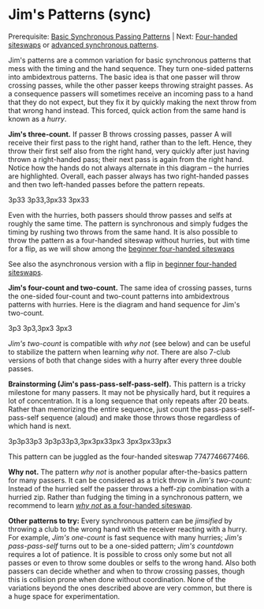 # Jim's Patterns (sync)

Prerequisite: [Basic Synchronous Passing Patterns]() | Next: [Four-handed siteswaps]() or [advanced synchronous patterns]().

Jim's patterns are a common variation for basic synchronous patterns that mess with the timing and the hand sequence. They turn one-sided patterns into ambidextrous patterns. The basic idea is that one passer will throw crossing passes, while the other passer keeps throwing straight passes. As a consequence passers will sometimes receive an incoming pass to a hand that they do not expect, but they fix it by quickly making the next throw from that wrong hand instead. This forced, quick action from the same hand is known as a *hurry*.

**Jim's three-count.** If passer B throws crossing passes, passer A will receive their first pass to the right hand, rather than to the left. Hence, they throw their first self also from the right hand, very quickly after just having thrown a right-handed pass; their next pass is again from the right hand. Notice how the hands do not always alternate in this diagram – the hurries are highlighted. Overall, each passer always has two right-handed passes and then two left-handed passes before the pattern repeats. 

<sync  style='{"emphasizeThrows": [2,9,14,21],"throwTextSize": 22}'>3p33 3p33,3px33 3px33</sync>


Even with the hurries, both passers should throw passes and selfs at roughly the same time. The pattern is synchronous and simply fudges the timing by rushing two throws from the same hand. It is also possible to throw the pattern as a four-handed siteswap without hurries, but with time for a flip, as we will show among the [beginner four-handed siteswaps](4b-4hsw-beginner.md)

<crossreference>See also the asynchronous version with a flip in [beginner four-handed siteswaps](4b-4hsw-beginner.md).</crossreference>


**Jim's four-count and two-count.** The same idea of crossing passes, turns the one-sided four-count and two-count patterns into ambidextrous patterns with hurries. Here is the diagram and hand sequence for Jim's two-count.

<sync  style='{"emphasizeThrows": [2,7,10,15],"throwTextSize": 22}'>3p3 3p3,3px3 3px3</sync>

<!-- 
p**s**psp**s**ps
pxspx**s**pxspx**s** -->

<crossreference>*Jim's two-count* is compatible with *why not* (see below) and can be useful to stabilize the pattern when learning *why not*. There are also 7-club versions of both that change sides with a hurry after every three double passes.</crossreference>


**Brainstorming (Jim's pass-pass-self-pass-self).** This pattern is a tricky milestone for many passers. It may not be physically hard, but it requires a lot of concentration. It is a long sequence that only repeats after 20 beats. Rather than memorizing the entire sequence, just count the pass-pass-self-pass-self sequence (aloud) and make those throws those regardless of which hand is next.
 
<sync  style='{"emphasizeThrows": [2, 5, 8,13,14,19,22, 25, 28,33,34,39],"throwTextSize": 22}'>3p3p33p3 3p3p33p3,3px3px33px3 3px3px33px3</sync>


<crossreference>This pattern can be juggled as the four-handed siteswap 7747746677466.</crossreference>


**Why not.** The pattern *why not* is another popular after-the-basics pattern for many passers. It can be considered as a trick throw in *Jim's two-count:* Instead of the hurried self the passer throws a heff-zip combination with a hurried zip. Rather than fudging the timing in a synchronous pattern, we recommend to learn [*why not* as a four-handed siteswap](4d-4hsw-heffs.md).

**Other patterns to try:** Every synchronous pattern can be *jimsified* by throwing a club to the wrong hand with the receiver reacting with a hurry. For example, *Jim's one-count* is fast sequence with many hurries; *Jim's pass-pass-self* turns out to be a one-sided pattern; *Jim's countdown* requires a lot of patience. It is possible to cross only some but not all passes or even to throw some doubles or selfs to the wrong hand. Also both passers can decide whether and when to throw crossing passes, though this is collision prone when done without coordination. None of the variations beyond the ones described above are very common, but there is a huge space for experimentation.
